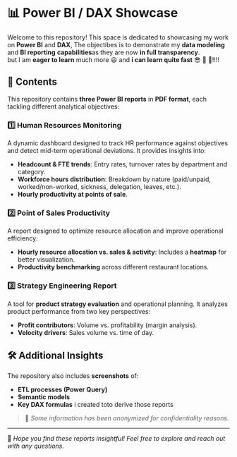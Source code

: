 # 📊 Power BI / DAX Showcase

Welcome to this repository! This space is dedicated to showcasing my work on **Power BI** and **DAX**, 
The objectibes is to demonstrate my **data modeling** and **BI reporting** **capabilities**as they are now **in full transparency**.  
but I am **eager to learn** much more 😃 and **i can learn quite fast** 😎 🚀 🎯!!!!  
         

## 📂 Contents
This repository contains **three Power BI reports** in **PDF format**, each tackling different analytical objectives:

### 1️⃣ **Human Resources Monitoring**
A dynamic dashboard designed to track HR performance against objectives and detect mid-term operational deviations. It provides insights into:
- **Headcount & FTE trends**: Entry rates, turnover rates by department and category.
- **Workforce hours distribution**: Breakdown by nature (paid/unpaid, worked/non-worked, sickness, delegation, leaves, etc.).
- **Hourly productivity at points of sale**.

### 2️⃣ **Point of Sales Productivity**
A report designed to optimize resource allocation and improve operational efficiency:
- **Hourly resource allocation vs. sales & activity**: Includes a **heatmap** for better visualization.
- **Productivity benchmarking** across different restaurant locations.

### 3️⃣ **Strategy Engineering Report**
A tool for **product strategy evaluation** and operational planning. It analyzes product performance from two key perspectives:
- **Profit contributors**: Volume vs. profitability (margin analysis).
- **Velocity drivers**: Sales volume vs. time of day.

## 🛠 Additional Insights
The repository also includes **screenshots** of:
- **ETL processes (Power Query)**
- **Semantic models**
- **Key DAX formulas** i created toto derive those reports 

> 📝 *Some information has been anonymized for confidentiality reasons.*

---

🚀 *Hope you find these reports insightful! Feel free to explore and reach out with any questions.*
